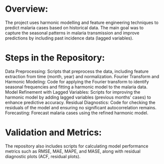 # Overview:
The project uses harmonic modelling and feature engineering techniques to predict malaria cases based on historical data. The main goal was to capture the seasonal patterns in malaria transmission and improve predictions by including past incidence data (lagged variables).

# Steps in the Repository:
Data Preprocessing: Scripts that preprocess the data, including feature extraction from time (month, year) and normalization.
Fourier Transform and Harmonic Modeling: Code for applying the Fourier transform to identify seasonal frequencies and fitting a harmonic model to the malaria data.
Model Refinement with Lagged Variables: Scripts for improving the harmonic model by adding lagged variables (previous months' cases) to enhance predictive accuracy.
Residual Diagnostics: Code for checking the residuals of the model and ensuring no significant autocorrelation remains.
Forecasting: Forecast malaria cases using the refined harmonic model.

# Validation and Metrics:
The repository also includes scripts for calculating model performance metrics such as RMSE, MAE, MAPE, and MASE, along with residual diagnostic plots (ACF, residual plots).
